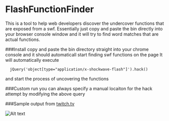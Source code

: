 # FlashFunctionFinder


This is a tool to help web developers discover the undercover functions that are exposed from a swf. Essentially just copy and paste the bin directly into your browser console window and it will try to find word matches that are actual functions.

###Install
 copy and paste the bin directory straight into your chrome console and it should automaticall start finding swf functions on the page
 It will automatically execute 
 ```
   jQuery('object[type="application/x-shockwave-flash"]').hack()
 ```
 and start the process of uncovering the functions

###Custom run
  you can always specify a manual locaiton for the hack attempt by modifying the above query
  
  
###Sample output from [twitch.tv](http://www.twitch.tv/)


![Alt text](http://content.screencast.com/users/jgornall/folders/Jing/media/1845ccd8-d480-4b21-9ab4-81965f3175e8/00001410.png "Optional title")
